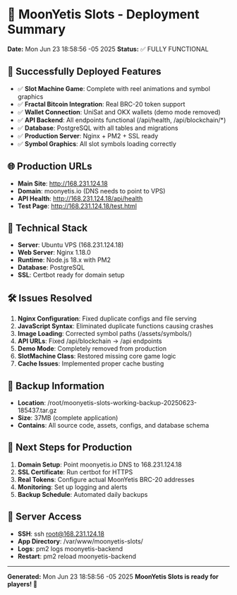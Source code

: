 # 🎰 MoonYetis Slots - Deployment Summary
**Date:** Mon Jun 23 18:58:56 -05 2025
**Status:** ✅ FULLY FUNCTIONAL

## 🚀 Successfully Deployed Features
- ✅ **Slot Machine Game**: Complete with reel animations and symbol graphics
- ✅ **Fractal Bitcoin Integration**: Real BRC-20 token support  
- ✅ **Wallet Connection**: UniSat and OKX wallets (demo mode removed)
- ✅ **API Backend**: All endpoints functional (/api/health, /api/blockchain/*)
- ✅ **Database**: PostgreSQL with all tables and migrations
- ✅ **Production Server**: Nginx + PM2 + SSL ready
- ✅ **Symbol Graphics**: All slot symbols loading correctly

## 🌐 Production URLs
- **Main Site**: http://168.231.124.18
- **Domain**: moonyetis.io (DNS needs to point to VPS)
- **API Health**: http://168.231.124.18/api/health
- **Test Page**: http://168.231.124.18/test.html

## 🔧 Technical Stack
- **Server**: Ubuntu VPS (168.231.124.18)
- **Web Server**: Nginx 1.18.0
- **Runtime**: Node.js 18.x with PM2
- **Database**: PostgreSQL 
- **SSL**: Certbot ready for domain setup

## 🛠️ Issues Resolved
1. **Nginx Configuration**: Fixed duplicate configs and file serving
2. **JavaScript Syntax**: Eliminated duplicate functions causing crashes
3. **Image Loading**: Corrected symbol paths (/assets/symbols/)
4. **API URLs**: Fixed /api/blockchain → /api endpoints
5. **Demo Mode**: Completely removed from production
6. **SlotMachine Class**: Restored missing core game logic
7. **Cache Issues**: Implemented proper cache busting

## 📂 Backup Information
- **Location**: /root/moonyetis-slots-working-backup-20250623-185437.tar.gz
- **Size**: 37MB (complete application)
- **Contains**: All source code, assets, configs, and database schema

## 🎯 Next Steps for Production
1. **Domain Setup**: Point moonyetis.io DNS to 168.231.124.18
2. **SSL Certificate**: Run certbot for HTTPS
3. **Real Tokens**: Configure actual MoonYetis BRC-20 addresses
4. **Monitoring**: Set up logging and alerts
5. **Backup Schedule**: Automated daily backups

## 🔑 Server Access
- **SSH**: ssh root@168.231.124.18
- **App Directory**: /var/www/moonyetis-slots/
- **Logs**: pm2 logs moonyetis-backend
- **Restart**: pm2 reload moonyetis-backend

---
**Generated:** Mon Jun 23 18:58:56 -05 2025
**MoonYetis Slots is ready for players\! 🚀**
